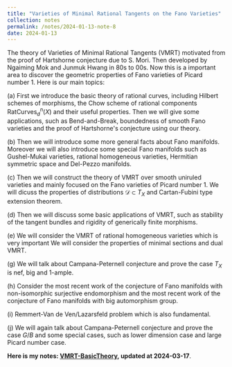 ```yaml
---
title: "Varieties of Minimal Rational Tangents on the Fano Varieties"
collection: notes
permalink: /notes/2024-01-13-note-8
date: 2024-01-13
---
```

The theory of Varieties of Minimal Rational Tangents (VMRT) motivated from the proof of Hartshorne conjecture due to S. Mori. Then developed by Ngaiming Mok and Junmuk Hwang in 80s to 00s. Now this is a important area to discover the geometric properties of Fano varieties of Picard number $1$. Here is our main topics:

(a) First we introduce the basic theory of rational curves, including Hilbert schemes of morphisms, the Chow scheme of rational components $\mathrm{RatCurves}^n_d(X)$ and their useful properties. Then we will give some applications, such as Bend-and-Break, boundedness of smooth Fano varieties and the proof of Hartshorne's conjecture using our theory.

(b) Then we will introduce some more general facts about Fano manifolds. Moreover we will also introduce some special Fano manifolds such as Gushel-Mukai varieties, rational homogeneous varieties, Hermitian symmetric space and Del-Pezzo manifolds.

(c) Then we will construct the theory of VMRT over smooth uniruled varieties and mainly focused on the Fano varieties of Picard number $1$. We will dicuss the properties of distributions $\mathcal{D}\subset T_X$ and Cartan-Fubini type extension theorem.

(d) Then we will discuss some basic applications of VMRT, such as stability of the tangent bundles and rigidity of generically finite morphisms.

(e) We will consider the VMRT of rational homogeneous varieties which is very important We will consider the properties of minimal sections and dual VMRT.

(g) We will talk about Campana-Peternell conjecture and prove the case $T_X$ is nef, big and $1$-ample.

(h) Consider the most recent work of the conjecture of Fano manifolds with non-isomorphic surjective endomorphism and the most recent work of the conjecture of Fano manifolds with big automorphism group.

(i) Remmert-Van de Ven/Lazarsfeld problem which is also fundamental.

(j) We will again talk about Campana-Peternell conjecture and prove the case $G/B$ and some special cases, such as lower dimension case and large Picard number case.

**Here is my notes: [VMRT-BasicTheory](https://dvlxlwz.github.io/files/VMRT-BasicTheory.pdf), updated at 2024-03-17**.

